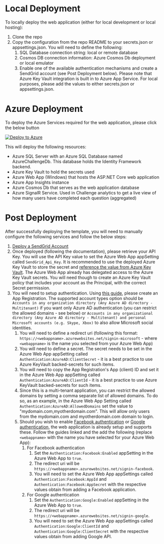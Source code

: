 # Local Deployment
To locally deploy the web application (either for local development or local hosting):
1. Clone the repo
2. Copy the configuration from the repo README to your secrets.json or appsettings.json. You will need to define the following:
    1. SQL Database connection string: local or remote database
    2. Cosmos DB connection information: Azure Cosmos Db deployment or local emulator
    3. Enable one of the available authentication mechanisms and create a SendGrid account (see Post Deployment below). Please note that Azure Key Vault integration is built in to Azure App Service. For local purposes, please add the values to either secrets.json or appsettings.json.

# Azure Deployment
To deploy the Azure Services required for the web application, please click the below button

[![Deploy to Azure](https://aka.ms/deploytoazurebutton)](https://portal.azure.com/#create/Microsoft.Template/uri/https%3A%2F%2Fraw.githubusercontent.com%2Fistavrinides%2FAzureChallenge%2Fmaster%2FDeploy%2Fazchallenge.json)

This will deploy the following resources:
- Azure SQL Server with an Azure SQL Database named AzureChallengeDb. This database holds the Identity Framework backend.
- Azure Key Vault to hold the secrets used
- Azure Web App (Windows) that hosts the ASP.NET Core web application
- Azure App Insights instance
- Azure Cosmos Db that serves as the web application database
- Azure SignalR Service. Used in Challenge analytics to get a live view of how many users have completed each question (aggregated)

# Post Deployment
After successfully deploying the template, you will need to manually configure the following services and follow the below steps:
1. [Deploy a SendGrid Account](https://docs.microsoft.com/en-us/azure/sendgrid-dotnet-how-to-send-email)
2. Once deployed (following the documentation), please retrieve your API Key. You will use the API Key value to set the Azure Web App appSetting called `SendGrid_Api_Key`. It is recommended to use the deployed Azure Key Vault to store the secret and [reference the value from Azure Key Vault](https://docs.microsoft.com/en-us/azure/app-service/app-service-key-vault-references). The Azure Web App already has delegated access to the Azure Key Vault secrets. You will need though to create an Azure Key Vault policy that includes your account as the Principal, with the correct Secret permission.
3. You will need to setup authentication. Using [this guide](https://docs.microsoft.com/en-us/azure/active-directory/develop/quickstart-v2-aspnet-core-webapp?view=aspnetcore-3.1), please create an App Registration. The supported account types option should be `Accounts in any organization directory (Any Azure AD directory - Multitenant)` if you want only Azure AD authentication (you can restrict the allowed domains - see below) or `Accounts in any organizational directory (Any Azure AD directory - Multitenant) and personal Microsoft accounts (e.g. Skype, Xbox)` to also allow Microsoft social identities.
   1. You will need to define a redirect uri (following this format: `https://<webappname>.azurewebsites.net/signin-microsoft` - where `<webappname>` is the name you selected from your Azure Web App)
   2. You will need to define a secret. The secret needs to be set in the Azure Web App appSetting called `Authentication:AzureAD:ClientSecret` - it is a best practice to use Azure KeyVault backed-secrets for such items.
   3. You will need to copy the App Registration's App (client) ID and set it in the Azure Web App appSetting called `Authentication:AzureAD:ClientId` - it is a best practice to use Azure KeyVault backed-secrets for such items.
   4. Since this is a multi-tenant application, you can restrict the allowed domains by setting a comma separate list of allowed domains. To do so, as an example, in the Azure Web App Setting called `Authentication:AzureAD:AllowedDomains` set the value to "mydomain.com,myotherdomain.com". This will allow only users from the mydomain.com and myotherdomain.com domain to login.
   4. Should you wish to enable [Facebook authentication](https://docs.microsoft.com/en-us/aspnet/core/security/authentication/social/facebook-logins?view=aspnetcore-3.1) or [Google authentication](https://docs.microsoft.com/en-us/aspnet/core/security/authentication/social/google-logins?view=aspnetcore-3.1), the web application is already setup and supports these. Follow the guides linked and the add the following (replace `<webappname>` with the name you have selected for your Azure Web App):
      1. For Facebook authentication
         1. Set the `Authentication:Facebook:Enabled` appSetting in the Azure Web App to `true`.
         2. The redirect uri will be `https://<webappname>.azurewebsites.net/signin-facebook`.
         3. You will need to set the Azure Web App appSettings called `Authentication:Facebook:AppId` and `Authentication:Facebook:AppSecret` with the respective values obtain from adding a Facebook application.
      2. For Google authentication
         1. Set the `Authentication:Google:Enabled` appSetting in the Azure Web App to `true`. 
         2. The redirect uri will be `https://<webappname>.azurewebsites.net/signin-google`.
         3. You will need to set the Azure Web App appSettings called `Authentication:Google:ClientId` and `Authentication:Google:ClientSecret` with the respective values obtain from adding Google API.